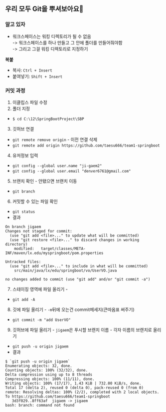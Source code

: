 ## 우리 모두 Git을 뿌셔보아요👊

### 알고 있자
- 워크스페이스는 워킹 디렉토리가 될 수 없음 \
-> 워크스페이스를 하나 만들고 그 안에 폴더를 만들어줘야함 \
-> 그리고 그걸 워킹 디렉토리로 지정하기
  
**복붙**
-	복사: `Ctrl + Insert`
-	붙여넣기: `Shift + Insert`

### 커밋 과정
1. 이클립스 파일 수정
2. 폴더 지정
- `$ cd C:\12\SpringBootProject\SBP`
3. 깃허브 연결
-	`git remote remove origin` - 이전 연결 삭제
-	`git remote add origin https://github.com/taesu666/team1-springboot`
4. 유저정보 입력
-	`git config --global user.name "ji-gaem2"`
-	`git config --global user.email "denver6761@gmail.com"`
5. 브랜치 확인 - 안됐으면 브랜치 이동
-	`git branch`
6. 커밋할 수 있는 파일 확인
-	`git status`
- 결과
```
On branch jigaem
Changes not staged for commit:
  (use "git add <file>..." to update what will be committed)
  (use "git restore <file>..." to discard changes in working directory)
    modified:   target/classes/META-INF/maven/lx.edu/myspringboot/pom.properties

Untracked files:
  (use "git add <file>..." to include in what will be committed)
    src/main/java/lx/edu/springboot/vo/UserVO.java

no changes added to commit (use "git add" and/or "git commit -a")
```
7. 스테이징 영역에 파일 올리기 - 
-	`git add -A`
8. 깃에 파일 올리기 - `-m`뒤에 오는건 commit메세지(큰따옴표 써주기)
-	`git commit -m "add UserVO"`
9. 깃허브에 파일 올리기 - `jigaem`은 푸시할 브랜치 이름 - 각자 이름의 브랜치로 올리기
-	`git push -u origin jigaem`
- 결과
```
$ `git push -u origin jigaem`
Enumerating objects: 32, done.
Counting objects: 100% (32/32), done.
Delta compression using up to 8 threads
Compressing objects: 100% (11/11), done.
Writing objects: 100% (17/17), 1.43 KiB | 732.00 KiB/s, done.
Total 17 (delta 2), reused 0 (delta 0), pack-reused 0 (from 0)
remote: Resolving deltas: 100% (2/2), completed with 2 local objects.
To https://github.com/taesu666/team1-springboot
   3d3f029..8ff63af  jigaem -> jigaem
bash: branch: command not found
```
